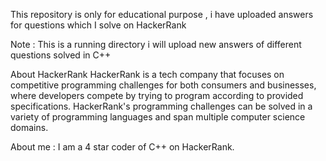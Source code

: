This repository is only for educational purpose , i have uploaded answers for questions which I solve on HackerRank

Note : This is a running directory i will upload new answers of different questions solved in  C++

About HackerRank
HackerRank is a tech company that focuses on competitive programming challenges for both consumers and businesses, where developers compete by trying to program according to provided specifications. HackerRank's programming challenges can be solved in a variety of programming languages and span multiple computer science domains.

About me :
I am a 4 star coder of C++ on HackerRank.
